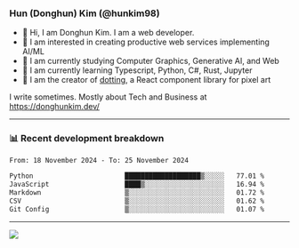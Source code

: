 ### Hun (Donghun) Kim (@hunkim98)

- 👋 Hi, I am Donghun Kim. I am a web developer. 
- 🤔 I am interested in creating productive web services implementing AI/ML
- 🔭 I am currently studying Computer Graphics, Generative AI, and Web 
- 🌱 I am currently learning Typescript, Python, C#, Rust, Jupyter
- 🎨 I am the creator of [dotting](https://github.com/hunkim98/dotting), a React component library for pixel art

I write sometimes. Mostly about Tech and Business at https://donghunkim.dev/

---
### 📊 Recent development breakdown
<!--START_SECTION:waka-->

```txt
From: 18 November 2024 - To: 25 November 2024

Python                       ███████████████████▒░░░░░   77.01 %
JavaScript                   ████▒░░░░░░░░░░░░░░░░░░░░   16.94 %
Markdown                     ▒░░░░░░░░░░░░░░░░░░░░░░░░   01.72 %
CSV                          ▒░░░░░░░░░░░░░░░░░░░░░░░░   01.62 %
Git Config                   ▒░░░░░░░░░░░░░░░░░░░░░░░░   01.07 %
```

<!--END_SECTION:waka-->
---

<!-- <div align='center'> -->
  <img align="center" src="https://github-readme-stats.vercel.app/api?username=hunkim98&theme=dark&show_icons=true"/>
<!-- </div> -->
<!--
**hunkim98/hunkim98** is a ✨ _special_ ✨ repository because its `README.md` (this file) appears on your GitHub profile.

Here are some ideas to get you started:

- 🔭 I’m currently working on ...
- 🌱 I’m currently learning ...
- 👯 I’m looking to collaborate on ...
- 🤔 I’m looking for help with ...
- 💬 Ask me about ...
- 📫 How to reach me: ...
- 😄 Pronouns: ...
- ⚡ Fun fact: ...
-->
